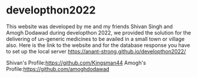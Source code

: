 # developthon2022
This website was developed by me and my friends Shivan Singh and Amogh Dodawad during developthon 2022, we provided 
the solution for the delivering of un-generic medicines to be availed in a small town or village also.
Here is the link to the website and for the database response you have to set up the local server https://anant-strong.github.io/developthon2022/

Shivan's Profile:https://github.com/Kingsman44
Amogh's Profile:https://github.com/amoghdodawad
